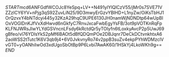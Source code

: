 $START$mcd6ANFGdfWCOJc8YeSpq+LV++N491ylYlQlCzV55/jMr0s7SVE71VZZzICY6YV+nPjg3qS92ZuvLiN25/9D3mwyErGzvYBIHD+L1nyZw/OiKsTbHJ1OrQzvxY4bNTdcyi445y32KzA29hqC9UPE6130JH0namWjNDNDtp64wUpBlOxVOGlDnKJfVxXdHwvd6nGkfyC7RnvJxcaFwbEgyYsFB/3ot9pVOTKnRqFpKLFNJWRsJlwYLYdGSVncnLFsdy6kRctdQr5yTOIyfn6tLoxkyAvcP2p5UwJ69gBfeo/vl76YDlsYkS2pMf6BAOt5dBfQDQmPOe2DBJqnr7DeCkDCtvnkhtxA62aoWSS2tTutc1K6V3qb9j4+6V0JvkvnyRo74v2ppB3suZv4ekpPYhWDMzclVvGT0+yOANhilwOd3xdUgoSbOtBp9P6Lvbi7AwAK60/1HSkYj4LkoWKh9g==$END$